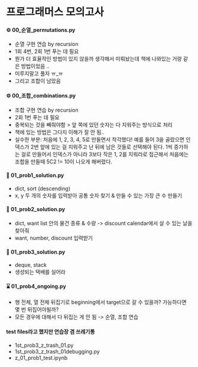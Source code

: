 # 프로그래머스 모의고사

#### ⚙️ 00_순열_permutations.py
- 순열 구현 연습 by recursion
- 1회 4번, 2회 1번 푸는 데 필요
- 뭔가 더 효율적인 방법이 있지 않을까 생각해서 미뤄놨는데 책에 나와있는 거랑 같은 방법이었음 ..
- 미루지말고 풀자 ㅠ_ㅠ
- 그리고 조합이 남았음

#### ⚙️ 00_조합_combinations.py
- 조합 구현 연습 by recursion
- 2회 1번 푸는 데 필요
- 중복되는 것을 빼줘야함 > 앞 쪽에 있던 숫자는 다 지워주는 방식으로 처리 
- 책에 있는 방법은 그다지 이해가 잘 안 됨..
- 실수한 부분: 처음에 1, 2, 3, 4, 5로 만들면서 착각했다! 예를 들어 3을 골랐으면 인덱스가 2번 앞에 있는 걸 지워주고 난 뒤에 남은 것들로 선택해야 된다. 1씩 증가하는 걸로 만들어서 인덱스가 아니라 3보다 작은 1, 2를 지워라로 접근해서 처음에는 조합을 만들때 5C2 != 10이 나오게 해버렸다.


#### 📌 01_prob1_solution.py
- dict, sort (descending)
- x, y 두 개의 숫자를 입력받아 공통 숫자 찾기 & 만들 수 있는 가장 큰 수 만들기

#### 📌 01_prob2_solution.py
- dict, want list 안의 물건 종류 & 수량 -> discount calendar에서 살 수 있는 날을 찾아줘
- want, number, discount 입력받기

#### 📌 01_prob3_solution.py
- deque, stack
- 생성되는 택배를 실어라

#### ⌛ 01_prob4_ongoing.py
- 행 전체, 열 전체 뒤집기로 beginning에서 target으로 갈 수 있을까? 가능하다면 몇 번 뒤집어야될까?
- 모든 경우에 대해서 다 뒤집는 게 안 됨 -> 순열, 조합 연습 


#### test files라고 했지만 연습장 겸 쓰레기통
- 1st_prob3_z_trash_01.py
- 1st_prob3_z_trash_01debugging.py
- z_01_prob1_test.ipynb
